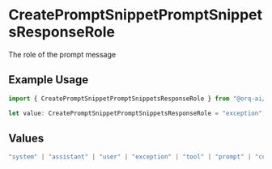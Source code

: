 # CreatePromptSnippetPromptSnippetsResponseRole

The role of the prompt message

## Example Usage

```typescript
import { CreatePromptSnippetPromptSnippetsResponseRole } from "@orq-ai/node/models/operations";

let value: CreatePromptSnippetPromptSnippetsResponseRole = "exception";
```

## Values

```typescript
"system" | "assistant" | "user" | "exception" | "tool" | "prompt" | "correction" | "expected_output"
```